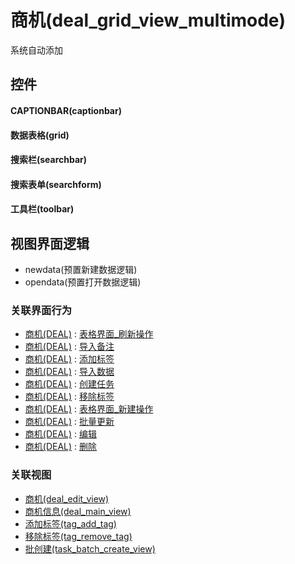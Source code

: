 # 商机(deal_grid_view_multimode)  <!-- {docsify-ignore-all} -->


系统自动添加



## 控件
#### CAPTIONBAR(captionbar)
#### 数据表格(grid)
#### 搜索栏(searchbar)
#### 搜索表单(searchform)
#### 工具栏(toolbar)

## 视图界面逻辑
  * newdata(预置新建数据逻辑)
  * opendata(预置打开数据逻辑)


### 关联界面行为
  * [商机(DEAL)](module/crm/deal) : [表格界面_刷新操作](module/crm/deal#界面行为)
  * [商机(DEAL)](module/crm/deal) : [导入备注](module/crm/deal#界面行为)
  * [商机(DEAL)](module/crm/deal) : [添加标签](module/crm/deal#界面行为)
  * [商机(DEAL)](module/crm/deal) : [导入数据](module/crm/deal#界面行为)
  * [商机(DEAL)](module/crm/deal) : [创建任务](module/crm/deal#界面行为)
  * [商机(DEAL)](module/crm/deal) : [移除标签](module/crm/deal#界面行为)
  * [商机(DEAL)](module/crm/deal) : [表格界面_新建操作](module/crm/deal#界面行为)
  * [商机(DEAL)](module/crm/deal) : [批量更新](module/crm/deal#界面行为)
  * [商机(DEAL)](module/crm/deal) : [编辑](module/crm/deal#界面行为)
  * [商机(DEAL)](module/crm/deal) : [删除](module/crm/deal#界面行为)

### 关联视图
  * [商机(deal_edit_view)](app/view/deal_edit_view)
  * [商机信息(deal_main_view)](app/view/deal_main_view)
  * [添加标签(tag_add_tag)](app/view/tag_add_tag)
  * [移除标签(tag_remove_tag)](app/view/tag_remove_tag)
  * [批创建(task_batch_create_view)](app/view/task_batch_create_view)

<script>
 const { createApp } = Vue
  createApp({
    data() {
      return {

      }
    }
  }).use(ElementPlus).mount('#app')
</script>